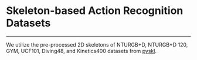 # Skeleton-based Action Recognition Datasets

---
We utilize the pre-processed 2D skeletons of NTURGB+D, NTURGB+D 120, GYM, UCF101, Diving48, and Kinetics400 datasets from [pyskl](https://github.com/kennymckormick/pyskl/blob/main/tools/data/README.md).


